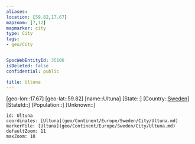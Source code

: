 ```yaml
---
aliases: 
location: [59.82,17.67]
mapzoom: [7,12] 
mapmarker: city 
type: City
tags:
- geo/City


SpocWebEntityId: 35106
isDeleted: false
confidential: public

title: Ultuna
---
```

[geo-lon::17.67]
[geo-lat::59.82]
[name::Ultuna]
[State::]
[Country::[Sweden](geo/Continent/Europe/Sweden.md)]
[StateId::]
[Population::]
[Unknown::]


```leaflet
id: Ultuna
coordinates: [Ultuna](geo/Continent/Europe/Sweden/City/Ultuna.md)
markerFile: [Ultuna](geo/Continent/Europe/Sweden/City/Ultuna.md)
defaultZoom: 11 
maxZoom: 18
```


